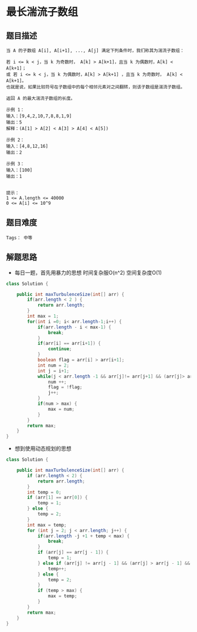 # 最长湍流子数组

## 题目描述
    当 A 的子数组 A[i], A[i+1], ..., A[j] 满足下列条件时，我们称其为湍流子数组：

    若 i <= k < j，当 k 为奇数时， A[k] > A[k+1]，且当 k 为偶数时，A[k] < A[k+1]；
    或 若 i <= k < j，当 k 为偶数时，A[k] > A[k+1] ，且当 k 为奇数时， A[k] < A[k+1]。
    也就是说，如果比较符号在子数组中的每个相邻元素对之间翻转，则该子数组是湍流子数组。

    返回 A 的最大湍流子数组的长度。

    示例 1：
    输入：[9,4,2,10,7,8,8,1,9]
    输出：5
    解释：(A[1] > A[2] < A[3] > A[4] < A[5])

    示例 2：
    输入：[4,8,12,16]
    输出：2

    示例 3：
    输入：[100]
    输出：1
     

    提示：
    1 <= A.length <= 40000
    0 <= A[i] <= 10^9

## 题目难度
    Tags： 中等

## 解题思路
+ 每日一题，首先用暴力的思想 时间复杂服O(n^2) 空间复杂度O(1)
```java
class Solution {

    public int maxTurbulenceSize(int[] arr) {
        if(arr.length < 2 ) {
            return arr.length;
        }
        int max = 1;
        for(int i =0; i< arr.length-1;i++) {
            if(arr.length - i < max-1) {
                break;
            }
            if(arr[i] == arr[i+1]) {
                continue;
            }
            boolean flag = arr[i] > arr[i+1];
            int num = 2;
            int j = i+1;
            while(j < arr.length -1 && arr[j]!= arr[j+1] && (arr[j]> arr[j+1]) == !flag ) {
                num ++;
                flag = !flag;
                j++;
            }
            if(num > max) {
                max = num;
            }
        }
        return max;
    }
}
```

+ 想到使用动态规划的思想
```java
class Solution {

    public int maxTurbulenceSize(int[] arr) {
        if (arr.length < 2) {
            return arr.length;
        }
        int temp = 0;
        if (arr[1] == arr[0]) {
            temp = 1;
        } else {
            temp = 2;
        }
        int max = temp;
        for (int j = 2; j < arr.length; j++) {
            if(arr.length -j +1 + temp < max) {
                break;
            }
            if (arr[j] == arr[j - 1]) {
                temp = 1;
            } else if (arr[j] != arr[j - 1] && (arr[j] > arr[j - 1] && arr[j - 1] < arr[j - 2]) || (arr[j] < arr[j - 1] && arr[j - 1] > arr[j - 2])) {
                temp++;
            } else {
                temp = 2;
            }
            if (temp > max) {
                max = temp;
            }
        }
        return max;
    }
}
```